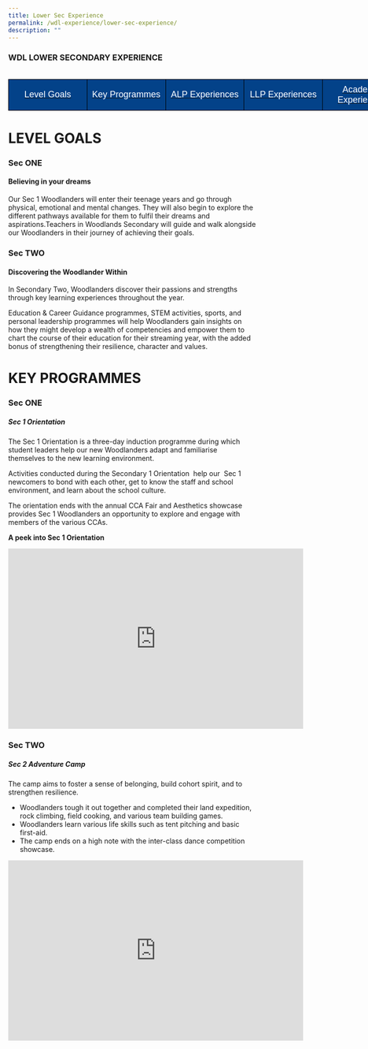 ```yaml
---
title: Lower Sec Experience
permalink: /wdl-experience/lower-sec-experience/
description: ""
---
```

### WDL LOWER SECONDARY EXPERIENCE

<br>

<style type="text/css">
.tg  {border-collapse:collapse;border-spacing:0;margin:0px auto;}
.tg td{border-color:black;border-style:solid;border-width:1px;font-family:Arial, sans-serif;font-size:14px;
  overflow:hidden;padding:10px 5px;word-break:normal;}
.tg th{border-color:black;border-style:solid;border-width:1px;font-family:Arial, sans-serif;font-size:14px;
  font-weight:normal;overflow:hidden;padding:10px 5px;word-break:normal;}
.tg .tg-fj82{background-color:#034289;color:#ffffff;font-size:18px;text-align:center;vertical-align:middle}
</style>
<table style="undefined;table-layout: fixed; width: 800px" class="tg">
<colgroup>
<col style="width: 160px">
<col style="width: 160px">
<col style="width: 160px">
<col style="width: 160px">
<col style="width: 160px">
</colgroup>
<tbody>
	<tr>
		<td class="tg-fj82"><a href="#1"><span style="color:#FFF;background-color:#034289">Level Goals</span></a></td>
    <td class="tg-fj82"><a href="#2"><span style="color:#FFF;background-color:#034289">Key Programmes</span></a></td>
    <td class="tg-fj82"><a href="#3"><span style="color:#FFF;background-color:#034289">ALP Experiences</span></a></td>
    <td class="tg-fj82"><a href="#4"><span style="color:#FFF;background-color:#034289">LLP Experiences</span></a></td>
    <td class="tg-fj82"><a href="#5"><span style="color:#FFF;background-color:#034289">Academic Experiences</span></a></td>
  </tr>
</tbody>
</table>



<a id="1"></a>

# LEVEL GOALS

### **Sec ONE** 
#### Believing in your dreams

Our Sec 1 Woodlanders will enter their teenage years and go through physical, emotional and mental changes. They will also begin to explore the different pathways available for them to fulfil their dreams and aspirations.Teachers in Woodlands Secondary will guide and walk alongside our Woodlanders in their journey of achieving their goals.

### **Sec TWO**  
#### Discovering the Woodlander Within

In Secondary Two, Woodlanders discover their passions and strengths through key learning experiences throughout the year.

Education &amp; Career Guidance programmes, STEM activities, sports, and personal leadership programmes will help Woodlanders gain insights on how they might develop a wealth of competencies and empower them to chart the course of their education for their streaming year, with the added bonus of strengthening their resilience, character and values.


<a id="2"></a>


# KEY PROGRAMMES

### **Sec ONE**

##### Sec 1 Orientation

The Sec 1 Orientation is a three-day induction programme during which student leaders help our new Woodlanders adapt and familiarise themselves to the new learning environment.

Activities conducted during the Secondary 1 Orientation&nbsp; help our&nbsp; Sec 1 newcomers to bond with each other, get to know the staff and school environment, and learn about the school culture.

The orientation ends with the annual CCA Fair and Aesthetics showcase provides Sec 1 Woodlanders an opportunity to explore and engage with members of the various CCAs.

**A peek into Sec 1 Orientation**

<center><iframe src="https://docs.google.com/presentation/d/e/2PACX-1vT_kp2shukSNArCaC97OL2xCnBqc4bjwmrX52ZtR1UHae47q3PUHUbei2rgBYrZsExmiKtrthAK0KAS/embed?start=false&amp;loop=true&amp;delayms=3000" frameborder="0" width="600" height="366" allowfullscreen="true"></iframe></center>

### **Sec TWO**

##### Sec 2 Adventure Camp&nbsp;

The camp aims to foster a sense of belonging, build cohort spirit, and to strengthen resilience.

*   Woodlanders tough it out together and completed their land expedition, rock climbing, field cooking, and various team building games.
*   Woodlanders learn various life skills such as tent pitching and basic first-aid.
*   The camp ends on a high note with the inter-class dance competition showcase.

<center><iframe allowfullscreen="true" height="366" width="600" frameborder="0" src="https://docs.google.com/presentation/d/e/2PACX-1vTS95ZXtiR0FXLQ-A7qREOm4HDWy_j8UgcgPMv06WE4dKAdE0MCi-AZiZt57M3368v4ttH7xQ7bzJKI/embed?start=false&amp;loop=true&amp;delayms=3000"></iframe></center>